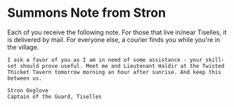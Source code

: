 # Summons Note from Stron

Each of you receive the following note. For those that live in/near Tiselles, it is delivered by mail. For everyone else, a courier finds you while you're in the village.

```
I ask a favor of you as I am in need of some assistance - your skill-set should prove useful. Meet me and Lieutenant Haldir at the Twisted Thicket Tavern tomorrow morning an hour after sunrise. And keep this between us.
 
Stron Oxglove
Captain of the Guard, Tiselles
```
